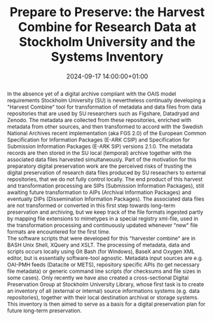 ---
abstract: 'In the absence yet of a digital archive compliant with the OAIS model requirements
  Stockholm University (SU) is nevertheless continually developing a "Harvest Combine"
  tool for transformation of metadata and data files from data repositories that are
  used by SU researchers such as Figshare, Datadryad and Zenodo. The metadata are
  collected from these repositories, enriched with metadata from other sources, and
  then transformed to accord with the Swedish National Archives recent implementation
  (aka FGS 2.0) of the European Common Specification for Information Packages (E-ARK
  CSIP) and Specification for Submission Information Packages (E-ARK SIP) versions
  2.1.0. The metadata records are then stored in the SU local (temporal) archive together
  with the associated data files harvested simultaneously. Part of the motivation
  for this preparatory digital preservation work are the perceived risks of trusting
  the digital preservation of research data files produced by SU reseachers to external
  repositories, that we do not fully control locally. The end product of this harvest
  and transformation processing are SIPs (Submission Information Packages), still
  awaiting future transformation to AIPs (Archival Information Packages) and eventually
  DIPs (Dissemination Information Packages). The associated data files are not transformed
  or converted in this first step towards long-term preservation and archiving, but
  we keep track of the file formats ingested partly by mapping file extensions to
  mimetypes in a special registry xml-file, used in the transformation processing
  and continuously updated whenever "new" file formats are encountered for the first
  time.


  The software scripts that were developed for this "harvester combine" are in BASH
  Unix Shell, XQuery and XSLT. The processing of metadata, data and scripts occurs
  locally using Git Bash (for Windows), BaseX and Oxygen XML editor, but is essentially
  software-tool agnostic. Metadata input sources are e.g. OAI-PMH feeds (Datacite
  or METS), repository specific APIs (to get necessary file metadata) or generic command
  line scripts (for checksums and file sizes in some cases). Only recently we have
  also created a cross-sectional Digital Preservation Group at Stockholm University
  Library, whose first task is to create an inventory of all (external or internal)
  source informations systems (e.g. data repositories), together with their local
  destination archival or storage systems. This inventory is then aimed to serve as
  a basis for a digital preservation plan for future long-term preservation.'
creators:
- Joakim Philipson
date: 2024-09-17 14:00:00+01:00
document_url: https://ipres2024.pubpub.org/pub/5t6x01mf/download/pdf
grand_parent: iPRES
institutions: []
keywords:
- approaches to preservation
- start 2 preserve
landing_page_url: https://ipres2024.pubpub.org/pub/5t6x01mf/
language: eng
layout: publication
license: Creative Commons Attribution 4.0 (CC-BY-4.0)
notes_url: https://docs.google.com/document/d/1b6uQj3CN_S_HmE4-L7B_CjWMX2WgcazRl2JAM-gTM_o/edit#heading=h.aar4tupij1po
parent: iPRES 2024
publication_type: paper
size: null
slides_url: https://zenodo.org/records/13743159
source_name: iPRES
stream_url: https://www.archief.vlaanderen.be/archief/records/dossiers/5acb210228ce4315ae650812d056a482329eb83ed2dc42398a51505dc153be81/documents/4ddf89491fa14b768053356fff184d51d5e1873012e04b299dadafeb331003eb
title: 'Prepare to Preserve: the Harvest Combine for Research Data at Stockholm University
  and the Systems Inventory'
year: 2024
---